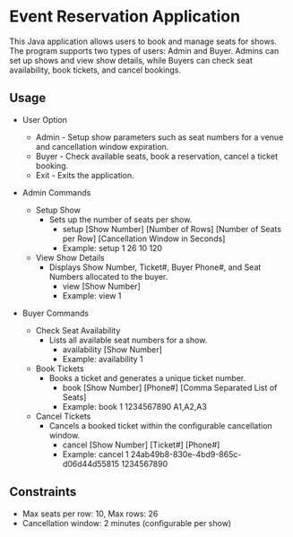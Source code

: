 # Event Reservation Application
This Java application allows users to book and manage seats for shows. 
The program supports two types of users: Admin and Buyer. 
Admins can set up shows and view show details, 
while Buyers can check seat availability, book tickets, and cancel bookings.

## Usage
* User Option
  * Admin - Setup show parameters such as seat numbers for a venue and cancellation window expiration.
  * Buyer - Check available seats, book a reservation, cancel a ticket booking.
  * Exit - Exits the application.
  
* Admin Commands
  * Setup Show
    * Sets up the number of seats per show. 
      * setup [Show Number] [Number of Rows] [Number of Seats per Row] [Cancellation Window in Seconds]
      * Example: setup 1 26 10 120
  * View Show Details
    * Displays Show Number, Ticket#, Buyer Phone#, and Seat Numbers allocated to the buyer.
        * view [Show Number]
        * Example: view 1
* Buyer Commands
  * Check Seat Availability
      * Lists all available seat numbers for a show.
          * availability [Show Number]
          * Example: availability 1
  * Book Tickets
      * Books a ticket and generates a unique ticket number.
          * book [Show Number] [Phone#] [Comma Separated List of Seats]
          * Example: book 1 1234567890 A1,A2,A3
  * Cancel Tickets
      * Cancels a booked ticket within the configurable cancellation window.
          * cancel [Show Number] [Ticket#] [Phone#]
          * Example: cancel 1 24ab49b8-830e-4bd9-865c-d06d44d55815 1234567890

## Constraints
* Max seats per row: 10, Max rows: 26
* Cancellation window: 2 minutes (configurable per show)